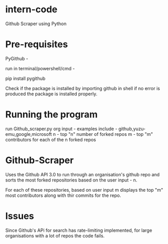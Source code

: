 # intern-code
Github Scraper using Python

# Pre-requisites 

PyGithub - 

run  in terminal/powershell/cmd -

pip install pygithub

Check if the package is installed by importing github in shell if no error is produced the package is installed properly.

# Running the program

run Github_scraper.py
org input - examples include - github,yuzu-emu,google,microsoft
n - top "n" number of forked repos
m - top "m" contributors for each of the n forked repos

# Github-Scraper  

Uses the Github API 3.0 to run through an organisation's github repo and sorts the most forked repositories based on the user input - n.

For each of these repositories, based on user input m displays the top "m" most contributors along with thir commits for the repo.

# Issues  

Since Github's APi for search has rate-limiting implemented, for large organisations with a lot of repos the code fails. 

